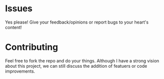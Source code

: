 # Issues

Yes please! Give your feedback/opinions or report bugs to your heart's content!

# Contributing

Feel free to fork the repo and do your things. Although I have a strong vision about this project, we can still discuss the addition of featuers or code improvements.
